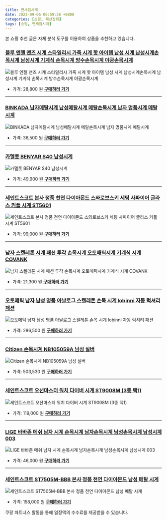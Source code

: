 ```yaml
---
title: 면세점시계
date: 2023-09-06 06:59:58 +0800
categories: [쇼핑, 패션잡화]
tags: [쇼핑, 면세점시계]
---
```

본 쇼핑 추천 글은 자체 분석 도구를 이용하여 상품을 추천하고 있습니다.
### [블루 엔젤 맨즈 시계 스타일리시 가죽 시계   핫 아이템 남성 시계  남성시계손목시계   남성시계 기계식 손목시계 방수손목시계 야광손목시계](https://link.coupang.com/re/AFFSDP?lptag=AF1030537&pageKey=7544203141&itemId=19839272237&vendorItemId=86943619848&traceid=V0-153-f310d78dc0fc496f&requestid=20230907065958845146061533&token=31850C%7CMIXED)
![블루 엔젤 맨즈 시계 스타일리시 가죽 시계   핫 아이템 남성 시계  남성시계손목시계   남성시계 기계식 손목시계 방수손목시계 야광손목시계](https://ads-partners.coupang.com/image1/iP39IHkDt5SiHDwZiFdyRxdHWCKTebN9EXyneLc-KURdfbfuHuOigNfHChJMei7stcB19LtLrT9Wbk-L3h4GpbBVldK-aROxYjLLnfxU22eQOhuztHCdnNZ3Fcv6scfflR1wjTAnwPChX0uXqfIr4E0etIMsxxype7-bwjeY4wzCqo_6Ya8Hcfst2nn2EpgU9SLxf_RZnVF2wYV9YNntam77EeqhAzxCux7LFMznF2w_5jBm7nKPDWr9Xm_YBFKcilSSGcEA4THk1GzwXe7pIsd6L5lzDz14v-mmG1Vkbw==)
- 가격: 28,800 원
[**구매하러 가기**](https://link.coupang.com/re/AFFSDP?lptag=AF1030537&pageKey=7544203141&itemId=19839272237&vendorItemId=86943619848&traceid=V0-153-f310d78dc0fc496f&requestid=20230907065958845146061533&token=31850C%7CMIXED)
---
### [BINKADA 남자메탈시계 남성메탈시계 메탈손목시계 남자 명품시계 메탈시계](https://link.coupang.com/re/AFFSDP?lptag=AF1030537&pageKey=4805820370&itemId=6176022361&vendorItemId=78038875972&traceid=V0-153-98c05e97b7633103&requestid=20230907065958845146061533&token=31850C%7CMIXED)
![BINKADA 남자메탈시계 남성메탈시계 메탈손목시계 남자 명품시계 메탈시계](https://ads-partners.coupang.com/image1/8Ro_iXR5luc3LM4q8dzO6FLPi09Odhu4_7Z6iCL2ZpRGs14jkbfuYSSmLuzocUGdLFNiYDDon1rFTS-NhYVjIeQ0Vpze5L1uGeKaSDEZ9TSIEMnyXS059M_UIOEjGoYYkT_vwhfDgCKNGCqciZqFLc8MFa7htnOt4Jvn0HQoaiZlz7YorNtVUMPVZgVwM4Hi8Hraom-GhFg7Tgb0_QzLT0IqumMEzEZaN83aN1OXHXk8tAi-J63Uun4Wbbw_kIz3yEEfoXof_hCYyzbdFBRdvxbYEKifXt-l44xJ3oSeqdI=)
- 가격: 36,500 원
[**구매하러 가기**](https://link.coupang.com/re/AFFSDP?lptag=AF1030537&pageKey=4805820370&itemId=6176022361&vendorItemId=78038875972&traceid=V0-153-98c05e97b7633103&requestid=20230907065958845146061533&token=31850C%7CMIXED)
---
### [카멜롯 BENYAR S40 남성시계](https://link.coupang.com/re/AFFSDP?lptag=AF1030537&pageKey=226137786&itemId=716457454&vendorItemId=86419088016&traceid=V0-153-f614de4bbe4b3bac&requestid=20230907065958845146061533&token=31850C%7CMIXED)
![카멜롯 BENYAR S40 남성시계](https://ads-partners.coupang.com/image1/HSVAJVDafidNszQjHdF-LG6PCFQnF0OqkJmM55OAHwVs9V58bHx7LDrnwScSadyQ9E-mSSdm4eiuU2IA2d5K0y1z4MW5XTDPJRayH_0Cp0nE7s2YS-otmxo7Z9Y3plZtHnapf8MKljOQR5MPYmxDIxeh2u98tWmkhtNPlbQEdUsveX6HU6Y1JRlNdXWnFSFRdeoipFps6nd0teLkiYO7woKrjUSd-1YQ-qEUEkilMFX4-Z1zPuRqKh5Tr7a8rSsSehOvhW18a1kEsLk6ysb-rQcQDRXNNso5yieIxbSGnA==)
- 가격: 49,900 원
[**구매하러 가기**](https://link.coupang.com/re/AFFSDP?lptag=AF1030537&pageKey=226137786&itemId=716457454&vendorItemId=86419088016&traceid=V0-153-f614de4bbe4b3bac&requestid=20230907065958845146061533&token=31850C%7CMIXED)
---
### [세인트스코트 본사 정품 천연 다이아몬드 스와로브스키 세팅 사파이어 글라스 커플 시계 ST5601](https://link.coupang.com/re/AFFSDP?lptag=AF1030537&pageKey=6928461282&itemId=16756912155&vendorItemId=83938411504&traceid=V0-153-681d18d978da3055&clickBeacon=Ca%2Fplz9hAgMMtpKIkpW9hgw3WuXmTv1b5Kp8iu1Oy60lMxgFL0Iy4DsBC%2B%2FBcP42kBV5WTCTa1je25GPmHH9IzqAJpyIOFTSVk4SbRJih4a9qYUsoVRLVMEAC%2BUVyEM0KlIxELW3%2Bq7%2FGLOV1lOycgXfHqIcSRXEaJRbLrXDDPz%2BM40X5tvdh2SQbGQ19DYMn01rb7ASfUC1uTPCVPqPZYr68luJcSRsfH5D3xMHmC%2FFZk2sg4%2B8ZpldCkJEj3Q%2F%2FSARzzuz32C0byj%2BRlJOFYVtZyWaMA%2B1nPLzZI7iqBR9DsWcMjXqY5AnSb8jxGl4wHBdNUfGtWt30s4%2Fea0sZz3m61HOT507db7bBSMgE2C2UL8kqsho%2BXonJ2sNlOoMEy9egTJq0sLonq6s4pX5XOO4Z82Qosn0L3VOA18tc47bvk5hN3KqpOfc9YVZd9FLWvqbdEr4jOQa1mcg47G0lJS0UNeOpykpau%2BJ7OW%2ByjG%2F1O2C88A9c7zKYnazJ2bVw3ypOvDIs7lHII%2BsdjpVZOA3HCSp9Qg6Aml03rqWN0TG6s41zllpo5CGafjgnJBv06EfCbI4O1CukxrxhTT8g%2FIeY2ZeIGVYKUMY%2FodCiJPmeOKYzTGhLjaMiraWHvgUlunBAcj54vThWA3jP%2BtbThE0udvRdEkljMsYOqhagQYN%2FDgPXvfGt91fHoo%2FiLhLW3%2BtIaByc64iap%2FAX05hgZDGDcrh22hFmM4dLoJug5IitZKsgPkmuXQlPsHH0rOlJzTUXUvmu1%2Fu6RTimfVU6lwrXDG%2Fg0OAK%2Fyfv1tk3%2FCbsOaDQ25Iv3UfpbCwZn%2BnIFSSxJc18w131d0y2osIiAJWPWhiG29ku9aURHSF9W4Q5TLjPQakngng4ROfyDYs&requestid=20230907065958845146061533&token=31850C%7CMIXED)
![세인트스코트 본사 정품 천연 다이아몬드 스와로브스키 세팅 사파이어 글라스 커플 시계 ST5601](https://ads-partners.coupang.com/image1/94OvMg8RykEkBo5893yrWkcjI2WISgSLLIzQ2IJmbv6ePp7icNQK_f3wR1nU9n7kUEtNTYgpCwbj6o-7Gz28F86pBCOuqVx1VBjjUjIDXK4PIVGmre3s5j7tLZWRKJ1cVGW3B8gMYoI6Rp5nTnQdlRAmzJZhr--0aGwZpgcbxzG6GmL4_U8AzTm21YD3EyXoGgaz56EuK1bXfVHQZ2BAtEMjbxjPUlHvkm38sTeBWvW7RSuqDQ7IbjE1DfOgbiTD2mW42UrepxaGOeeD3vH0-KxUuHtiPpp-jpPGFG0z8p4WARz5Fvo=)
- 가격: 99,000 원
[**구매하러 가기**](https://link.coupang.com/re/AFFSDP?lptag=AF1030537&pageKey=6928461282&itemId=16756912155&vendorItemId=83938411504&traceid=V0-153-681d18d978da3055&clickBeacon=Ca%2Fplz9hAgMMtpKIkpW9hgw3WuXmTv1b5Kp8iu1Oy60lMxgFL0Iy4DsBC%2B%2FBcP42kBV5WTCTa1je25GPmHH9IzqAJpyIOFTSVk4SbRJih4a9qYUsoVRLVMEAC%2BUVyEM0KlIxELW3%2Bq7%2FGLOV1lOycgXfHqIcSRXEaJRbLrXDDPz%2BM40X5tvdh2SQbGQ19DYMn01rb7ASfUC1uTPCVPqPZYr68luJcSRsfH5D3xMHmC%2FFZk2sg4%2B8ZpldCkJEj3Q%2F%2FSARzzuz32C0byj%2BRlJOFYVtZyWaMA%2B1nPLzZI7iqBR9DsWcMjXqY5AnSb8jxGl4wHBdNUfGtWt30s4%2Fea0sZz3m61HOT507db7bBSMgE2C2UL8kqsho%2BXonJ2sNlOoMEy9egTJq0sLonq6s4pX5XOO4Z82Qosn0L3VOA18tc47bvk5hN3KqpOfc9YVZd9FLWvqbdEr4jOQa1mcg47G0lJS0UNeOpykpau%2BJ7OW%2ByjG%2F1O2C88A9c7zKYnazJ2bVw3ypOvDIs7lHII%2BsdjpVZOA3HCSp9Qg6Aml03rqWN0TG6s41zllpo5CGafjgnJBv06EfCbI4O1CukxrxhTT8g%2FIeY2ZeIGVYKUMY%2FodCiJPmeOKYzTGhLjaMiraWHvgUlunBAcj54vThWA3jP%2BtbThE0udvRdEkljMsYOqhagQYN%2FDgPXvfGt91fHoo%2FiLhLW3%2BtIaByc64iap%2FAX05hgZDGDcrh22hFmM4dLoJug5IitZKsgPkmuXQlPsHH0rOlJzTUXUvmu1%2Fu6RTimfVU6lwrXDG%2Fg0OAK%2Fyfv1tk3%2FCbsOaDQ25Iv3UfpbCwZn%2BnIFSSxJc18w131d0y2osIiAJWPWhiG29ku9aURHSF9W4Q5TLjPQakngng4ROfyDYs&requestid=20230907065958845146061533&token=31850C%7CMIXED)
---
### [남자 스켈레톤 시계 패션 투각 손목시계 오토매틱시계 기계식 시계 COVANK](https://link.coupang.com/re/AFFSDP?lptag=AF1030537&pageKey=7466046424&itemId=19471155127&vendorItemId=86581393342&traceid=V0-153-6a45237bdb55d6d6&requestid=20230907065958845146061533&token=31850C%7CMIXED)
![남자 스켈레톤 시계 패션 투각 손목시계 오토매틱시계 기계식 시계 COVANK](https://ads-partners.coupang.com/image1/PTG3kf4mAV9nhVe2PdRS3bBOxQFwSTgoL-WoGergKOMpFUVfT61SWmtkd8DbvRHirO-Jm3u5nzbuLJDOVCa7DATnGnqNaH3kpDvDUpAHO8udGdrG9Rkt_KMUl8-_8slggQ86up3QxtKbQ8lw2Vcikv9aYLFqhgOERV7avdnAVAG4jJgkpwFj_6gsCD8JY0W0S0KsU-dAkyP9_OKGX_Khc3aVpJsGNLl-QcMnsVNGQVenXAEFJdMQwKgZbh9ks6YV54mRf1LITH3vPbmt7LHc6vkKjs8aj0IXeFntUrVFcg==)
- 가격: 21,300 원
[**구매하러 가기**](https://link.coupang.com/re/AFFSDP?lptag=AF1030537&pageKey=7466046424&itemId=19471155127&vendorItemId=86581393342&traceid=V0-153-6a45237bdb55d6d6&requestid=20230907065958845146061533&token=31850C%7CMIXED)
---
### [오토메틱 남자 남성 명품 아날로그 스켈레톤 손목 시계 lobinni 자동 럭셔리 패션](https://link.coupang.com/re/AFFSDP?lptag=AF1030537&pageKey=6458025238&itemId=14044401172&vendorItemId=81292122450&traceid=V0-153-7ea94e2c50b9cc48&clickBeacon=Ca%2Fplz9hAgMMtpKIkpW9hgw3WuXmTv1b5Kp8iu1Oy60lMxgFL0Iy4DsBC%2B%2FBcP42kBV5WTCTa1je25GPmHH9IzqAJpyIOFTSVk4SbRJih4ab4AaRgq8Nbyl0bsItI24ZKlIxELW3%2Bq7%2FGLOV1lOycmqPwvfF4FF%2BzPudQK7zqQeneTh8NdJ5BR3iCuCsVTc7n01rb7ASfUC1uTPCVPqPZYr68luJcSRsfH5D3xMHmC%2FFZk2sg4%2B8ZpldCkJEj3Q%2F8qJno3FZ01JfWcloG3ABqrvJWhIhsV1s4rt20ipdnrepy3n4bbk1I9bQsV0zO2WEJoBgtSZ2KCK%2B6DRK49RBi74NqX%2F9ZCRxlqhxObQt7puAFS%2BcC1VQhOTxNW6hbCA3NWSX%2BmN%2FKwGFlypWydhl7xOb6sRqiZWDQxVjcXvC%2FjIdl7GQ9RL4PwP9C9SW7vXU37Fd342nAe%2F%2Bsb7I6eGaPO%2BxJcL5M2mV88T56fdKxw%2FG6s41zllpo5CGafjgnJBv06EfCbI4O1CukxrxhTT8gwV%2Fwm4pe1BK%2FbHehqqvXJwqq%2Bjt5MW%2B0f59X9q3ria5y58nnoFU5aJTxldmBAcWy8svXHc72sDsnKQ4FoYwAzwXX4NP%2BT8J4Fs7U6oL%2BQhu1nSbn7aOdH%2FYAWeB7%2Fz89QppQbmO31%2BV99yaFOCN0SGaReu0%2BOpigwvLL2BxQm5G%2Bfo%2FCatBdMbu3kefnPAtUimkRohBEdDqdVZY0cwpC2k6x3L6x6nwdEcLnC4ulFLE3G6BKPuBLGnOQd1gEBCKr6DEgkvtFBf049p513kTqwIKnt3Dv84fKuvX9Y9%2BpxZuP1rgCKluxzpC6hwexW8SPBtUVHqLazOPbwiCBtw%2BaCxhEPzeu3MLJm2nYk5pF9LA&requestid=20230907065958845146061533&token=31850C%7CMIXED)
![오토메틱 남자 남성 명품 아날로그 스켈레톤 손목 시계 lobinni 자동 럭셔리 패션](https://ads-partners.coupang.com/image1/9k7V2YeUwbCdF0bG9pTbLZ-ZixhGTvtzOyHcziyecqguFgEihiAoJls55OO2zjH28VgXM1tOjfAL0zTq8PHVNaqUBWNsg84w1fsMYkWCcLpL6CT0iqtcqilpjfzbdfpg2VNM-Zn5sbWbhmoa6ugvN-9ccyvSmAwG4fcqxUhQ-brNrAh7w_OdisbXueFUjfIM7JCf70CnUBhUBexUQ56Jo10agYp2-Ti8bJ8UmBtEfUiKLwKter658lWFOb919IPBrMZJPAIylBNNee-gOhoqTi8-mKMXoIE01_7GS6WMi20uJhXEBpQ=)
- 가격: 286,500 원
[**구매하러 가기**](https://link.coupang.com/re/AFFSDP?lptag=AF1030537&pageKey=6458025238&itemId=14044401172&vendorItemId=81292122450&traceid=V0-153-7ea94e2c50b9cc48&clickBeacon=Ca%2Fplz9hAgMMtpKIkpW9hgw3WuXmTv1b5Kp8iu1Oy60lMxgFL0Iy4DsBC%2B%2FBcP42kBV5WTCTa1je25GPmHH9IzqAJpyIOFTSVk4SbRJih4ab4AaRgq8Nbyl0bsItI24ZKlIxELW3%2Bq7%2FGLOV1lOycmqPwvfF4FF%2BzPudQK7zqQeneTh8NdJ5BR3iCuCsVTc7n01rb7ASfUC1uTPCVPqPZYr68luJcSRsfH5D3xMHmC%2FFZk2sg4%2B8ZpldCkJEj3Q%2F8qJno3FZ01JfWcloG3ABqrvJWhIhsV1s4rt20ipdnrepy3n4bbk1I9bQsV0zO2WEJoBgtSZ2KCK%2B6DRK49RBi74NqX%2F9ZCRxlqhxObQt7puAFS%2BcC1VQhOTxNW6hbCA3NWSX%2BmN%2FKwGFlypWydhl7xOb6sRqiZWDQxVjcXvC%2FjIdl7GQ9RL4PwP9C9SW7vXU37Fd342nAe%2F%2Bsb7I6eGaPO%2BxJcL5M2mV88T56fdKxw%2FG6s41zllpo5CGafjgnJBv06EfCbI4O1CukxrxhTT8gwV%2Fwm4pe1BK%2FbHehqqvXJwqq%2Bjt5MW%2B0f59X9q3ria5y58nnoFU5aJTxldmBAcWy8svXHc72sDsnKQ4FoYwAzwXX4NP%2BT8J4Fs7U6oL%2BQhu1nSbn7aOdH%2FYAWeB7%2Fz89QppQbmO31%2BV99yaFOCN0SGaReu0%2BOpigwvLL2BxQm5G%2Bfo%2FCatBdMbu3kefnPAtUimkRohBEdDqdVZY0cwpC2k6x3L6x6nwdEcLnC4ulFLE3G6BKPuBLGnOQd1gEBCKr6DEgkvtFBf049p513kTqwIKnt3Dv84fKuvX9Y9%2BpxZuP1rgCKluxzpC6hwexW8SPBtUVHqLazOPbwiCBtw%2BaCxhEPzeu3MLJm2nYk5pF9LA&requestid=20230907065958845146061533&token=31850C%7CMIXED)
---
### [Citizen 손목시계 NB105059A 남성 실버](https://link.coupang.com/re/AFFSDP?lptag=AF1030537&pageKey=5770804311&itemId=9802206394&vendorItemId=81234099729&traceid=V0-153-d4a9aa48b1506518&requestid=20230907065958845146061533&token=31850C%7CMIXED)
![Citizen 손목시계 NB105059A 남성 실버](https://ads-partners.coupang.com/image1/4ufIVRc_GEzTdJvV4kRFcZVkping0ryNMqcIynlPkZBluImnY7TFWrzgINHu8anmUAkgrIm3HmFCRPqphvkvzBoe_jhNg07tQgevmBc_DBwn6d8zuAsFr7kWKPkNT9PCg_EbR-0891i0w0GPnuNGyGiLNoBSZsgd7LfJVPTOjJvKsfDGmTwZoB4CJAuFM67zifAXQTGose7XOQ7-yAhqzaCcE5NgsUfQXtLuKWh3JTUdNthPX4QYpOQxaGSc_Xd6TWIrjJqrYzFL3J9uSMkjKVBtQ_WSkq9oF3NriTYrXj2t)
- 가격: 503,530 원
[**구매하러 가기**](https://link.coupang.com/re/AFFSDP?lptag=AF1030537&pageKey=5770804311&itemId=9802206394&vendorItemId=81234099729&traceid=V0-153-d4a9aa48b1506518&requestid=20230907065958845146061533&token=31850C%7CMIXED)
---
### [세인트스코트 오션마스터 워치 다이버 시계 ST9008M (3종 택1)](https://link.coupang.com/re/AFFSDP?lptag=AF1030537&pageKey=7395621749&itemId=19130323624&vendorItemId=86249970940&traceid=V0-153-58f9b52c039761d3&clickBeacon=Ca%2Fplz9hAgMMtpKIkpW9hgw3WuXmTv1b5Kp8iu1Oy60lMxgFL0Iy4DsBC%2B%2FBcP42kBV5WTCTa1je25GPmHH9IzqAJpyIOFTSVk4SbRJih4aXXZJaBStQuVA5Lecbmpv6KlIxELW3%2Bq7%2FGLOV1lOyctezpQeUba4asjpE0CNzyoEHaIeG5Evu5QDezRf3YZbUn01rb7ASfUC1uTPCVPqPZYr68luJcSRsfH5D3xMHmC%2FFZk2sg4%2B8ZpldCkJEj3Q%2FUByS4m3mJB2FZ9%2BiN8sKiGRGpsQRfc%2Fmt9MFtdPeJCg6pBo6bwCI4gdJf00I7Vpr38KIucdmfZ5Dt%2BMSF8wDWSToYsVxBvqZeTO%2BP2KomzI%2FXvGc8EpZIFJGfthhT2kASWvIezI8uodn4%2BKbvLMFdivQYsJh65mD%2B61xy%2BB3pooMg2g91Wj5GW%2B3kyOtYpMEN73u4%2FPrNI2ZdYK1hx7vKy%2BXHc5zN8c7zp8VDqTqxQMM%2F4Ivc0PQZU74OayBquRaCFJM881eNzl3HoFM11rnmpczTA193f2TMUeSK8GSj8O0B3rpcufM7meKnU%2BNVyqdaXRyukUj8ox3Wc84jJHdDpR6h88LoBXjM%2FCNiu%2FfLfzLJTfO95QjOibMGNGubYorrNg2lTsgMsoqiIHDYA%2Flrsf194hJ9Y7sOXpCe33eZGjVXpHXFsEcry5xdcvOXlvVvYa6ygj0Scy1iZyhUHNKhQw%2FHuEWlkgkMrzf4kmCuLfa%2FXOJOmpRw80oGeU52XRngjBhOy4yQeAiEdOfoREN0Kpia1vE3u%2BNwOlL6gFfYoyPPcwq2ZJfXo0pEa0BAyNLUuiVo%2BpnyW1f2EET6zOFRa3NuKEyaCRPwX6ezBnUwFdAc5J0KwE962F9T8VBj7M6&requestid=20230907065958845146061533&token=31850C%7CMIXED)
![세인트스코트 오션마스터 워치 다이버 시계 ST9008M (3종 택1)](https://ads-partners.coupang.com/image1/ux4ETTdlNkUhsG4Bu_IPXRVYbNEnElnaaUHP_0cT8J0L2lIhQWNYZChELo9f6bw_d9xBkoka6mmmpIp0HQAzyrNdOv7bzvCQ1_EE1ip0TsWItiWaiZgkwcEOt93yL-CLvKAy015peOeKkdrQOrTp-HJCoYlyFcoEIHbd2DIQGbSDUGEwDb1yeiwv4V_q_dshZt5pkoInDrxOJOdHCVwDyOJIFTYha20p86PzQAlSlulLstd_GYNXCAY0eWQaXvXxZF4ZCN4bl5B4-kQEhR8t2ZKSIUZR5xhl8eOK54kZhojgHBO1)
- 가격: 119,000 원
[**구매하러 가기**](https://link.coupang.com/re/AFFSDP?lptag=AF1030537&pageKey=7395621749&itemId=19130323624&vendorItemId=86249970940&traceid=V0-153-58f9b52c039761d3&clickBeacon=Ca%2Fplz9hAgMMtpKIkpW9hgw3WuXmTv1b5Kp8iu1Oy60lMxgFL0Iy4DsBC%2B%2FBcP42kBV5WTCTa1je25GPmHH9IzqAJpyIOFTSVk4SbRJih4aXXZJaBStQuVA5Lecbmpv6KlIxELW3%2Bq7%2FGLOV1lOyctezpQeUba4asjpE0CNzyoEHaIeG5Evu5QDezRf3YZbUn01rb7ASfUC1uTPCVPqPZYr68luJcSRsfH5D3xMHmC%2FFZk2sg4%2B8ZpldCkJEj3Q%2FUByS4m3mJB2FZ9%2BiN8sKiGRGpsQRfc%2Fmt9MFtdPeJCg6pBo6bwCI4gdJf00I7Vpr38KIucdmfZ5Dt%2BMSF8wDWSToYsVxBvqZeTO%2BP2KomzI%2FXvGc8EpZIFJGfthhT2kASWvIezI8uodn4%2BKbvLMFdivQYsJh65mD%2B61xy%2BB3pooMg2g91Wj5GW%2B3kyOtYpMEN73u4%2FPrNI2ZdYK1hx7vKy%2BXHc5zN8c7zp8VDqTqxQMM%2F4Ivc0PQZU74OayBquRaCFJM881eNzl3HoFM11rnmpczTA193f2TMUeSK8GSj8O0B3rpcufM7meKnU%2BNVyqdaXRyukUj8ox3Wc84jJHdDpR6h88LoBXjM%2FCNiu%2FfLfzLJTfO95QjOibMGNGubYorrNg2lTsgMsoqiIHDYA%2Flrsf194hJ9Y7sOXpCe33eZGjVXpHXFsEcry5xdcvOXlvVvYa6ygj0Scy1iZyhUHNKhQw%2FHuEWlkgkMrzf4kmCuLfa%2FXOJOmpRw80oGeU52XRngjBhOy4yQeAiEdOfoREN0Kpia1vE3u%2BNwOlL6gFfYoyPPcwq2ZJfXo0pEa0BAyNLUuiVo%2BpnyW1f2EET6zOFRa3NuKEyaCRPwX6ezBnUwFdAc5J0KwE962F9T8VBj7M6&requestid=20230907065958845146061533&token=31850C%7CMIXED)
---
### [LIGE 바바존 메쉬 남자 시계 손목시계 남자손목시계 남성손목시계 남성시계 003](https://link.coupang.com/re/AFFSDP?lptag=AF1030537&pageKey=1640184879&itemId=2796837234&vendorItemId=4880203305&traceid=V0-153-2f3e9e2e49c25586&requestid=20230907065958845146061533&token=31850C%7CMIXED)
![LIGE 바바존 메쉬 남자 시계 손목시계 남자손목시계 남성손목시계 남성시계 003](https://ads-partners.coupang.com/image1/_zDiAo-qYRVIgGNG_1YEZ-HiAwwkC5n9whOkWpGNqfb8aCAMioxbT3tsblypaTA4JbkLoxRkrFJX7zkt13N-jlXvUNFwAo9HJkvF_kSgq-lakUt3bcPH6hLWzCZEAmN_rdj1L5U2jTZgTjaTXHBfnatGk57Pr6O4yZVxuZlXByopRovDitvqZMUO7Y3oFBJmckAiPC_giQx9f1NJY2dtV5z7Nq8_o8KRw0S0kgACtbFFeZeMzE-rZOa3irSZ4BfvqdsKe8YuwdvXDRTSPBIY_XKePwoDq1FXjmAmhkuM)
- 가격: 46,000 원
[**구매하러 가기**](https://link.coupang.com/re/AFFSDP?lptag=AF1030537&pageKey=1640184879&itemId=2796837234&vendorItemId=4880203305&traceid=V0-153-2f3e9e2e49c25586&requestid=20230907065958845146061533&token=31850C%7CMIXED)
---
### [세인트스코트 ST7505M-BBB 본사 정품 천연 다이아몬드 남성 메탈 시계](https://link.coupang.com/re/AFFSDP?lptag=AF1030537&pageKey=6868400840&itemId=16422565099&vendorItemId=83613432773&traceid=V0-153-7d9219d09575178d&clickBeacon=Ca%2Fplz9hAgMMtpKIkpW9hgw3WuXmTv1b5Kp8iu1Oy60lMxgFL0Iy4DsBC%2B%2FBcP42kBV5WTCTa1je25GPmHH9IzqAJpyIOFTSVk4SbRJih4bdZyJMQwK2Hn8ghUBY%2Fm1NKlIxELW3%2Bq7%2FGLOV1lOycpYL0LIfCZL4%2FXcnEiSrVLRBq%2BDljxuZ%2BRHdHEJf5zEOn01rb7ASfUC1uTPCVPqPZYr68luJcSRsfH5D3xMHmC%2FFZk2sg4%2B8ZpldCkJEj3Q%2FlD8B0XiMN9f9a2CYZMYW2iMkYztTKhV%2FiODsF0D5qTgpJmtzdQN2PJmnsa7uGj5imZr7N0%2Fa7zQcaCZ3h3vmHI3SYZBKoL%2Fz6fYK7NaZqwPEfmKIZ5Rv7LaQcRWOdbWTGeHxKV4VZ%2B8u4QLUamuQ6iqurv0xIBaQs%2BnLqbLWy1xmXUCLCyO7UoarTek7%2FbEVGPB%2B0dzQZceXTGttwIZcHEzEuGU%2Fn7SadgZgC20bG1Mmiiln1%2B4nRCbKUQP4mxTbNa%2FchaWGlMkmuW%2BkMOBn296dPnFkk3NRQjdbw0aOrVOQbqC25VwvVn2KAxxnMfp5AnGS560M991dESfhGgr7qzhWPM5AciyfUpfyLWVqO0r2r8C3ds1BWSzhm4y5uMwEvYa6ygj0Scy1iZyhUHNKhV8kWMLJPWxXFsl%2FI%2FLZTqyFHc8tY%2FSO4pwbe3l700iNhG6u17oedpc5zMuV%2B9eibA3y9i8HHMWJVs%2FUanv1XLMt8dvkblbLsFGu3MFo3gAga7%2FVoeac9Juu4hvd6IzaQEuYQnjQv90dUpSb4KsdtUVC1OxuRlJmzr%2BL4%2FQATeNj%2BdtEDT7bbcMo8eltMzBpeXT6T%2F2P1kWolmMwzFX3MgeBzq4Cwcc6kXX%2FqQVtpoWP&requestid=20230907065958845146061533&token=31850C%7CMIXED)
![세인트스코트 ST7505M-BBB 본사 정품 천연 다이아몬드 남성 메탈 시계](https://ads-partners.coupang.com/image1/VdVEQq6AF43XfStDVU-moe9DRHdKR_x5XkuE2MJkW92bHoY_RQSY6WAz-s1yXTipyc-YLBjNe4oY-1OkWRXMzYDMqKk0JoF9WW_ONuOnIGqZdycSZD0ucSG0_hA4uGD35zVRfDfYRCEWmJys1VNnx2p-FviEG2wB-xW5m3uUDcnigPNITy_Vut-1c7fzlDKsp96qWLsQvNaAPAJc9cBwzdXgSCuJbptouNysatJz6wArwEmG25opDZ8nZJ8ZMXm3ypnwGz3TAoXNFtSDEsdW5wSYQ7J0oJTM_PPoCTIJ8OsFrUPedg==)
- 가격: 158,000 원
[**구매하러 가기**](https://link.coupang.com/re/AFFSDP?lptag=AF1030537&pageKey=6868400840&itemId=16422565099&vendorItemId=83613432773&traceid=V0-153-7d9219d09575178d&clickBeacon=Ca%2Fplz9hAgMMtpKIkpW9hgw3WuXmTv1b5Kp8iu1Oy60lMxgFL0Iy4DsBC%2B%2FBcP42kBV5WTCTa1je25GPmHH9IzqAJpyIOFTSVk4SbRJih4bdZyJMQwK2Hn8ghUBY%2Fm1NKlIxELW3%2Bq7%2FGLOV1lOycpYL0LIfCZL4%2FXcnEiSrVLRBq%2BDljxuZ%2BRHdHEJf5zEOn01rb7ASfUC1uTPCVPqPZYr68luJcSRsfH5D3xMHmC%2FFZk2sg4%2B8ZpldCkJEj3Q%2FlD8B0XiMN9f9a2CYZMYW2iMkYztTKhV%2FiODsF0D5qTgpJmtzdQN2PJmnsa7uGj5imZr7N0%2Fa7zQcaCZ3h3vmHI3SYZBKoL%2Fz6fYK7NaZqwPEfmKIZ5Rv7LaQcRWOdbWTGeHxKV4VZ%2B8u4QLUamuQ6iqurv0xIBaQs%2BnLqbLWy1xmXUCLCyO7UoarTek7%2FbEVGPB%2B0dzQZceXTGttwIZcHEzEuGU%2Fn7SadgZgC20bG1Mmiiln1%2B4nRCbKUQP4mxTbNa%2FchaWGlMkmuW%2BkMOBn296dPnFkk3NRQjdbw0aOrVOQbqC25VwvVn2KAxxnMfp5AnGS560M991dESfhGgr7qzhWPM5AciyfUpfyLWVqO0r2r8C3ds1BWSzhm4y5uMwEvYa6ygj0Scy1iZyhUHNKhV8kWMLJPWxXFsl%2FI%2FLZTqyFHc8tY%2FSO4pwbe3l700iNhG6u17oedpc5zMuV%2B9eibA3y9i8HHMWJVs%2FUanv1XLMt8dvkblbLsFGu3MFo3gAga7%2FVoeac9Juu4hvd6IzaQEuYQnjQv90dUpSb4KsdtUVC1OxuRlJmzr%2BL4%2FQATeNj%2BdtEDT7bbcMo8eltMzBpeXT6T%2F2P1kWolmMwzFX3MgeBzq4Cwcc6kXX%2FqQVtpoWP&requestid=20230907065958845146061533&token=31850C%7CMIXED)


쿠팡 파트너스 활동을 통해 일정액의 수수료를 제공받을 수 있습니다.
